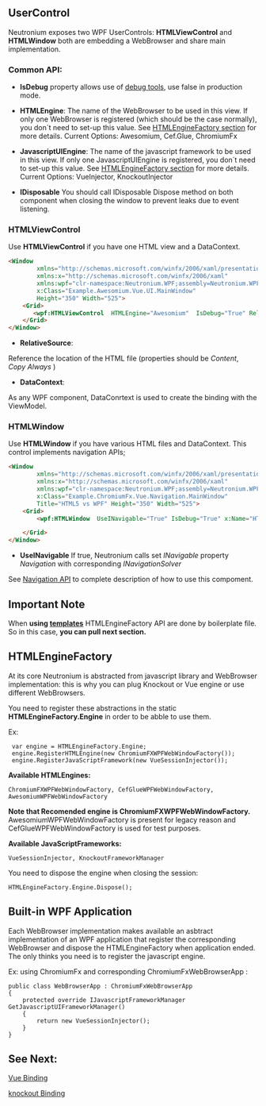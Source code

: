 ## UserControl

Neutronium exposes two WPF UserControls: **HTMLViewControl** and **HTMLWindow** both are embedding a WebBrowser and share main implementation.

### Common API:
* **IsDebug** property allows use of [debug tools](./Debug.md), use false in production mode.

* **HTMLEngine**:
The name of the WebBrowser to be used in this view. If only one WebBrowser is registered (which should be the case normally), you don´t need to set-up this value. See [HTMLEngineFactory section](#htmlenginefactory) for more details.
Current Options: Awesomium, Cef.Glue, ChromiumFx


* **JavascriptUIEngine**:
The name of the javascript framework to be used in this view. If only one JavascriptUIEngine is registered, you don´t need to set-up this value. See [HTMLEngineFactory section](#htmlenginefactory) for more details.
Current Options: VueInjector, KnockoutInjector

* **IDisposable**
You should call IDisposable Dispose method on both component when closing the window to prevent leaks due to event listening.

### HTMLViewControl

Use **HTMLViewControl** if you have one HTML view and a DataContext.

```HTML
<Window
        xmlns="http://schemas.microsoft.com/winfx/2006/xaml/presentation"
        xmlns:x="http://schemas.microsoft.com/winfx/2006/xaml"
        xmlns:wpf="clr-namespace:Neutronium.WPF;assembly=Neutronium.WPF"
        x:Class="Example.Awesomium.Vue.UI.MainWindow"
        Height="350" Width="525">
    <Grid>
       <wpf:HTMLViewControl  HTMLEngine="Awesomium"  IsDebug="True" RelativeSource="src\index.html"/>
    </Grid>
</Window>
```

* **RelativeSource**:

Reference the location of the HTML file (properties should be _Content_, _Copy Always_ )

* **DataContext**:

As any WPF component, DataConrtext is used to create the binding with the ViewModel.


### HTMLWindow

Use **HTMLWindow** if you have various HTML files and DataContext. This control implements navigation APIs;

```HTML
<Window
        xmlns="http://schemas.microsoft.com/winfx/2006/xaml/presentation"
        xmlns:x="http://schemas.microsoft.com/winfx/2006/xaml"
        xmlns:wpf="clr-namespace:Neutronium.WPF;assembly=Neutronium.WPF"
        x:Class="Example.ChromiumFx.Vue.Navigation.MainWindow"
        Title="HTML5 vs WPF" Height="350" Width="525">
    <Grid>
        <wpf:HTMLWindow  UseINavigable="True" IsDebug="True" x:Name="HTMLWindow"/>

    </Grid>
</Window>
```

* **UseINavigable**
If true, Neutronium calls set _INavigable_ property _Navigation_ with corresponding _INavigationSolver_

See [Navigation API](./Navigation.md) to complete description of how to use this compoment.


## Important Note
When **using [templates](https://visualstudiogallery.msdn.microsoft.com/c7679997-e25b-4a79-a65f-30758fb756d8)** HTMLEngineFactory API are done by boilerplate file. So in this case, **you can pull next section.**


## HTMLEngineFactory

At its core Neutronium is abstracted from javascript library and WebBrowser implementation: this is why you can plug Knockout or Vue engine or use different WebBrowsers.


You need to register these abstractions in the static **HTMLEngineFactory.Engine** in order to be abble to use them.

Ex:
```CSharp
 var engine = HTMLEngineFactory.Engine;
 engine.RegisterHTMLEngine(new ChromiumFXWPFWebWindowFactory());
 engine.RegisterJavaScriptFramework(new VueSessionInjector());      
```

**Available HTMLEngines:**

    ChromiumFXWPFWebWindowFactory, CefGlueWPFWebWindowFactory, AwesomiumWPFWebWindowFactory

**Note that Recomended engine is ChromiumFXWPFWebWindowFactory.** AwesomiumWPFWebWindowFactory is present for legacy reason and CefGlueWPFWebWindowFactory is used for test purposes.

**Available JavaScriptFrameworks:**

    VueSessionInjector, KnockoutFrameworkManager


You need to dispose the engine when closing the session:
```CSharp
HTMLEngineFactory.Engine.Dispose();
```

## Built-in WPF Application

Each WebBrowser implementation makes available an asbtract implementation of an WPF application that register the corresponding WebBrowser and dispose the HTMLEngineFactory  when application ended. The only thinks you need is to register the javascript engine.

Ex: using ChromiumFx and corresponding ChromiumFxWebBrowserApp :

```CSharp
public class WebBrowserApp : ChromiumFxWebBrowserApp 
{
    protected override IJavascriptFrameworkManager GetJavascriptUIFrameworkManager() 
    {
        return new VueSessionInjector();
    }
}
```

## See Next:
 
[Vue Binding](./Vue_Binding.md)

[knockout Binding](./Knockout_Binding.md)    





